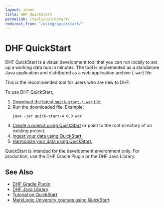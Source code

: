```yaml
---
layout: inner
title: DHF QuickStart
permalink: /tools/quickstart/
redirect_from: "/using/quickstart/"
---
```


# DHF QuickStart

DHF QuickStart is a visual development tool that you can run locally to set up a working data hub in minutes. The tool is implemented as a standalone Java application and distributed as a web application archive (`.war`) file.

This is the recommended tool for users who are new to DHF.

To use DHF QuickStart,
1. [Download the latest `quick-start-*.war` file.](https://github.com/marklogic/marklogic-data-hub/releases/)
1. Run the downloaded file. Example:
    ```
    java -jar quick-start-4.0.3.war
    ```
1. [Create a project using QuickStart]({{site.baseurl}}/project/quickstart/) or point to the root directory of an existing project.
1. [Ingest your data using QuickStart.]({{site.baseurl}}/ingest/quickstart/)
1. [Harmonize your data using QuickStart.]({{site.baseurl}}/harmonize/quickstart/)

QuickStart is intended for the development environment only. For production, use the DHF Gradle Plugin or the DHF Java Library.


## See Also
- [DHF Gradle Plugin]({{site.baseurl}}/tools/gradle-plugin/)
- [DHF Java Library]({{site.baseurl}}/javadocs/)
- [Tutorial on QuickStart]({{site.baseurl}}/tutorial/)
- [MarkLogic University courses using QuickStart](https://www.marklogic.com/?s=quickstart)
